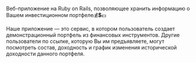 Веб-приложение на Ruby on Rails, позволяющее хранить информацию о Вашем инвестиционном портфеле💰💲💵

Наше приложение — это сервис, в котором пользователь создает демонстрационный портфель из финансовых инструментов. Другие пользователи по ссылке, которую Вы им предъявляете, могут посмотреть состав, доходность и график изменения исторической доходности данного портфеля.
